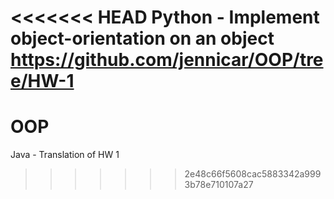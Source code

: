 <<<<<<< HEAD
Python - Implement object-orientation on an object
https://github.com/jennicar/OOP/tree/HW-1
=======
# OOP

Java - Translation of HW 1
>>>>>>> 2e48c66f5608cac5883342a9993b78e710107a27
